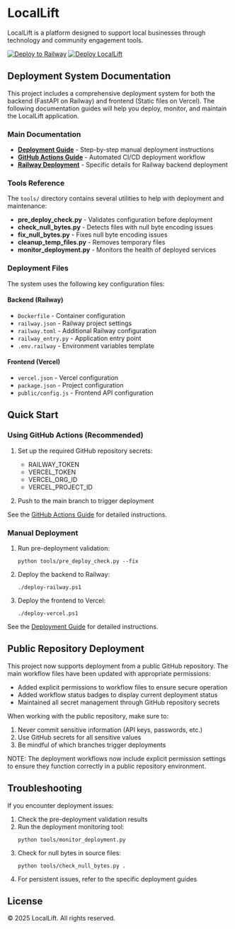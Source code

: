 # LocalLift

LocalLift is a platform designed to support local businesses through technology and community engagement tools.

[![Deploy to Railway](https://github.com/LocalLift/locallift/workflows/Deploy%20to%20Railway/badge.svg)](https://github.com/LocalLift/locallift/actions/workflows/railway-deploy.yml)
[![Deploy LocalLift](https://github.com/LocalLift/locallift/workflows/Deploy%20LocalLift/badge.svg)](https://github.com/LocalLift/locallift/actions/workflows/deploy.yml)

## Deployment System Documentation

This project includes a comprehensive deployment system for both the backend (FastAPI on Railway) and frontend (Static files on Vercel). The following documentation guides will help you deploy, monitor, and maintain the LocalLift application.

### Main Documentation

- **[Deployment Guide](./DEPLOYMENT_GUIDE.md)** - Step-by-step manual deployment instructions
- **[GitHub Actions Guide](./GITHUB_ACTIONS_GUIDE.md)** - Automated CI/CD deployment workflow
- **[Railway Deployment](./RAILWAY_DEPLOYMENT.md)** - Specific details for Railway backend deployment

### Tools Reference

The `tools/` directory contains several utilities to help with deployment and maintenance:

- **pre_deploy_check.py** - Validates configuration before deployment
- **check_null_bytes.py** - Detects files with null byte encoding issues
- **fix_null_bytes.py** - Fixes null byte encoding issues
- **cleanup_temp_files.py** - Removes temporary files
- **monitor_deployment.py** - Monitors the health of deployed services

### Deployment Files

The system uses the following key configuration files:

#### Backend (Railway)
- `Dockerfile` - Container configuration
- `railway.json` - Railway project settings
- `railway.toml` - Additional Railway configuration
- `railway_entry.py` - Application entry point
- `.env.railway` - Environment variables template

#### Frontend (Vercel)
- `vercel.json` - Vercel configuration
- `package.json` - Project configuration
- `public/config.js` - Frontend API configuration

## Quick Start

### Using GitHub Actions (Recommended)

1. Set up the required GitHub repository secrets:
   - RAILWAY_TOKEN
   - VERCEL_TOKEN
   - VERCEL_ORG_ID
   - VERCEL_PROJECT_ID

2. Push to the main branch to trigger deployment

See the [GitHub Actions Guide](./GITHUB_ACTIONS_GUIDE.md) for detailed instructions.

### Manual Deployment

1. Run pre-deployment validation:
   ```
   python tools/pre_deploy_check.py --fix
   ```

2. Deploy the backend to Railway:
   ```
   ./deploy-railway.ps1
   ```

3. Deploy the frontend to Vercel:
   ```
   ./deploy-vercel.ps1
   ```

See the [Deployment Guide](./DEPLOYMENT_GUIDE.md) for detailed instructions.

## Public Repository Deployment

This project now supports deployment from a public GitHub repository. The main workflow files have been updated with appropriate permissions:

- Added explicit permissions to workflow files to ensure secure operation
- Added workflow status badges to display current deployment status
- Maintained all secret management through GitHub repository secrets

When working with the public repository, make sure to:
1. Never commit sensitive information (API keys, passwords, etc.)
2. Use GitHub secrets for all sensitive values
3. Be mindful of which branches trigger deployments

NOTE: The deployment workflows now include explicit permission settings to ensure they function correctly in a public repository environment.

## Troubleshooting

If you encounter deployment issues:

1. Check the pre-deployment validation results
2. Run the deployment monitoring tool:
   ```
   python tools/monitor_deployment.py
   ```
3. Check for null bytes in source files:
   ```
   python tools/check_null_bytes.py .
   ```
4. For persistent issues, refer to the specific deployment guides

## License

© 2025 LocalLift. All rights reserved.

